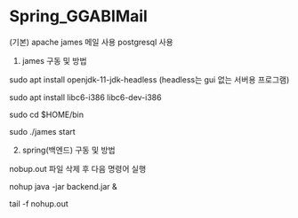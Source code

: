 # Spring_GGABIMail

(기본)
apache james 메일 사용
postgresql 사용


1. james 구동 및 방법

sudo apt install openjdk-11-jdk-headless (headless는 gui 없는 서버용 프로그램)

sudo apt install libc6-i386 libc6-dev-i386

sudo cd $HOME/bin

sudo ./james start


2. spring(백엔드) 구동 및 방법

nobup.out 파일 삭제 후 다음 명령어 실행

nohup java -jar backend.jar &

tail -f nohup.out 

